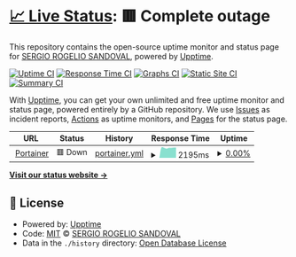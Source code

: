 # [📈 Live Status](https://demo.upptime.js.org): <!--live status--> **🟥 Complete outage**

This repository contains the open-source uptime monitor and status page for [SERGIO ROGELIO SANDOVAL](cid.mx), powered by [Upptime](https://github.com/upptime/upptime).

[![Uptime CI](https://github.com/yocheco/status/workflows/Uptime%20CI/badge.svg)](https://github.com/yocheco/status/actions?query=workflow%3A%22Uptime+CI%22)
[![Response Time CI](https://github.com/yocheco/status/workflows/Response%20Time%20CI/badge.svg)](https://github.com/yocheco/status/actions?query=workflow%3A%22Response+Time+CI%22)
[![Graphs CI](https://github.com/yocheco/status/workflows/Graphs%20CI/badge.svg)](https://github.com/yocheco/status/actions?query=workflow%3A%22Graphs+CI%22)
[![Static Site CI](https://github.com/yocheco/status/workflows/Static%20Site%20CI/badge.svg)](https://github.com/yocheco/status/actions?query=workflow%3A%22Static+Site+CI%22)
[![Summary CI](https://github.com/yocheco/status/workflows/Summary%20CI/badge.svg)](https://github.com/yocheco/status/actions?query=workflow%3A%22Summary+CI%22)

With [Upptime](https://upptime.js.org), you can get your own unlimited and free uptime monitor and status page, powered entirely by a GitHub repository. We use [Issues](https://github.com/yocheco/status/issues) as incident reports, [Actions](https://github.com/yocheco/status/actions) as uptime monitors, and [Pages](https://demo.upptime.js.org) for the status page.

<!--start: status pages-->
<!-- This summary is generated by Upptime (https://github.com/upptime/upptime) -->
<!-- Do not edit this manually, your changes will be overwritten -->
<!-- prettier-ignore -->
| URL | Status | History | Response Time | Uptime |
| --- | ------ | ------- | ------------- | ------ |
| <img alt="" src="https://icons.duckduckgo.com/ip3/f496a0a03bd65746.p18.rt3.io.ico" height="13"> [Portainer](https://f496a0a03bd65746.p18.rt3.io/) | 🟥 Down | [portainer.yml](https://github.com/yocheco/status/commits/HEAD/history/portainer.yml) | <details><summary><img alt="Response time graph" src="./graphs/portainer/response-time-week.png" height="20"> 2195ms</summary><br><a href="https://yocheco.github.io/status/history/portainer"><img alt="Response time 2241" src="https://img.shields.io/endpoint?url=https%3A%2F%2Fraw.githubusercontent.com%2Fyocheco%2Fstatus%2FHEAD%2Fapi%2Fportainer%2Fresponse-time.json"></a><br><a href="https://yocheco.github.io/status/history/portainer"><img alt="24-hour response time 2060" src="https://img.shields.io/endpoint?url=https%3A%2F%2Fraw.githubusercontent.com%2Fyocheco%2Fstatus%2FHEAD%2Fapi%2Fportainer%2Fresponse-time-day.json"></a><br><a href="https://yocheco.github.io/status/history/portainer"><img alt="7-day response time 2195" src="https://img.shields.io/endpoint?url=https%3A%2F%2Fraw.githubusercontent.com%2Fyocheco%2Fstatus%2FHEAD%2Fapi%2Fportainer%2Fresponse-time-week.json"></a><br><a href="https://yocheco.github.io/status/history/portainer"><img alt="30-day response time 2230" src="https://img.shields.io/endpoint?url=https%3A%2F%2Fraw.githubusercontent.com%2Fyocheco%2Fstatus%2FHEAD%2Fapi%2Fportainer%2Fresponse-time-month.json"></a><br><a href="https://yocheco.github.io/status/history/portainer"><img alt="1-year response time 2250" src="https://img.shields.io/endpoint?url=https%3A%2F%2Fraw.githubusercontent.com%2Fyocheco%2Fstatus%2FHEAD%2Fapi%2Fportainer%2Fresponse-time-year.json"></a></details> | <details><summary><a href="https://yocheco.github.io/status/history/portainer">0.00%</a></summary><a href="https://yocheco.github.io/status/history/portainer"><img alt="All-time uptime 0.01%" src="https://img.shields.io/endpoint?url=https%3A%2F%2Fraw.githubusercontent.com%2Fyocheco%2Fstatus%2FHEAD%2Fapi%2Fportainer%2Fuptime.json"></a><br><a href="https://yocheco.github.io/status/history/portainer"><img alt="24-hour uptime 0.00%" src="https://img.shields.io/endpoint?url=https%3A%2F%2Fraw.githubusercontent.com%2Fyocheco%2Fstatus%2FHEAD%2Fapi%2Fportainer%2Fuptime-day.json"></a><br><a href="https://yocheco.github.io/status/history/portainer"><img alt="7-day uptime 0.00%" src="https://img.shields.io/endpoint?url=https%3A%2F%2Fraw.githubusercontent.com%2Fyocheco%2Fstatus%2FHEAD%2Fapi%2Fportainer%2Fuptime-week.json"></a><br><a href="https://yocheco.github.io/status/history/portainer"><img alt="30-day uptime 0.00%" src="https://img.shields.io/endpoint?url=https%3A%2F%2Fraw.githubusercontent.com%2Fyocheco%2Fstatus%2FHEAD%2Fapi%2Fportainer%2Fuptime-month.json"></a><br><a href="https://yocheco.github.io/status/history/portainer"><img alt="1-year uptime 0.00%" src="https://img.shields.io/endpoint?url=https%3A%2F%2Fraw.githubusercontent.com%2Fyocheco%2Fstatus%2FHEAD%2Fapi%2Fportainer%2Fuptime-year.json"></a></details>

<!--end: status pages-->

[**Visit our status website →**](https://demo.upptime.js.org)

## 📄 License

- Powered by: [Upptime](https://github.com/upptime/upptime)
- Code: [MIT](./LICENSE) © [SERGIO ROGELIO SANDOVAL](cid.mx)
- Data in the `./history` directory: [Open Database License](https://opendatacommons.org/licenses/odbl/1-0/)
